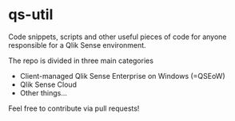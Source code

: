 # qs-util
Code snippets, scripts and other useful pieces of code for anyone responsible for a Qlik Sense environment.

The repo is divided in three main categories

* Client-managed Qlik Sense Enterprise on Windows (=QSEoW)
* Qlik Sense Cloud
* Other things...

Feel free to contribute via pull requests!
